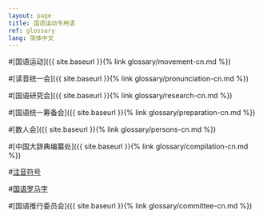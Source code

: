 ```yaml
---
layout: page
title: 国语运动专用语
ref: glossary
lang: 简体中文
---
```



#[国语运动]({{ site.baseurl }}{% link glossary/movement-cn.md %})

#[读音统一会]({{ site.baseurl }}{% link glossary/pronunciation-cn.md %})

#[国语研究会]({{ site.baseurl }}{% link glossary/research-cn.md %})

#[国语统一筹备会]({{ site.baseurl }}{% link glossary/preparation-cn.md %})

#[数人会]({{ site.baseurl }}{% link glossary/persons-cn.md %})

#[中国大辞典编纂处]({{ site.baseurl }}{% link glossary/compilation-cn.md %})

#[注音符号](https://baike.baidu.com/item/%E6%B1%89%E8%AF%AD%E6%B3%A8%E9%9F%B3%E7%AC%A6%E5%8F%B7/115195)

#[国语罗马字](https://baike.baidu.com/item/%E5%9B%BD%E8%AF%AD%E7%BD%97%E9%A9%AC%E5%AD%97/6060641)

#[国语推行委员会]({{ site.baseurl }}{% link glossary/committee-cn.md %})
